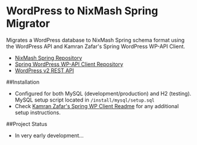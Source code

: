 WordPress to NixMash Spring Migrator
==========================

Migrates a WordPress database to NixMash Spring schema format using the WordPress API and Kamran Zafar's Spring WordPress WP-API Client.

- [NixMash Spring Repository](https://github.com/mintster/spring-data)
- [Spring WordPress WP-API Client Repository](https://github.com/kamranzafar/spring-wpapi)
- [WordPress v2 REST API](http://v2.wp-api.org/)

##Installation

- Configured for both MySQL (development/production) and H2 (testing). MySQL setup script located in `/install/mysql/setup.sql`
- Check [Kamran Zafar's Spring WP Client Readme](https://github.com/kamranzafar/spring-wpapi) for any additional setup instructions.

##Project Status

- In very early development...

